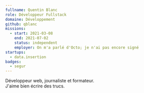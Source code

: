 ```yaml
---
fullname: Quentin Blanc
role: Développeur Fullstack
domaine: Développement
github: qblanc
missions:
  - start: 2021-03-08
    end: 2021-07-02
    status: independent
    employer: On m'a parlé d'Octo; je n'ai pas encore signé
startups:
  - data.insertion
badges:
  - segur
---
```


Développeur web, journaliste et formateur.  
J'aime bien écrire des trucs.
